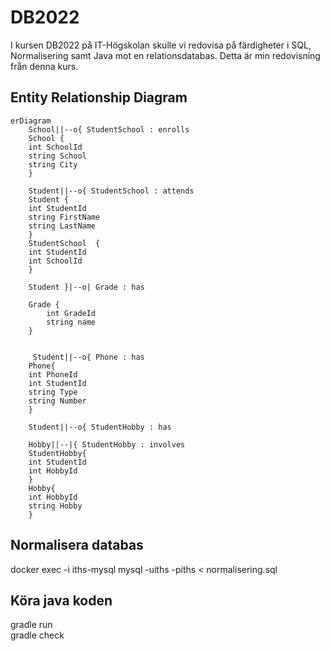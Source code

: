 # DB2022

I kursen DB2022 på IT-Högskolan skulle vi redovisa på färdigheter i SQL, Normalisering samt Java mot en relationsdatabas. Detta är min redovisning från denna kurs.

## Entity Relationship Diagram
```mermaid
erDiagram
    School||--o{ StudentSchool : enrolls
    School {
    int SchoolId
    string School
    string City
    }
    
    Student||--o{ StudentSchool : attends
    Student {
    int StudentId
    string FirstName
    string LastName
    }
    StudentSchool  {
    int StudentId
    int SchoolId
    }
    
    Student }|--o| Grade : has
    
    Grade {
        int GradeId
        string name
    }
    
    
     Student||--o{ Phone : has
    Phone{
    int PhoneId
    int StudentId
    string Type
    string Number
    }
    
    Student||--o{ StudentHobby : has
    
    Hobby||--|{ StudentHobby : involves
    StudentHobby{
    int StudentId
    int HobbyId
    }
    Hobby{
    int HobbyId
    string Hobby
    }
```


## Normalisera databas

docker exec -i iths-mysql mysql -uiths -piths < normalisering.sql


## Köra java koden

gradle run   
gradle check
